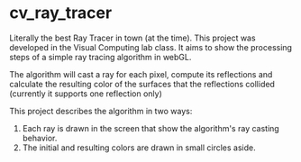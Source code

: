# cv_ray_tracer
Literally the best Ray Tracer in town (at the time).
This project was developed in the Visual Computing lab class. It aims to show the processing steps of a simple ray tracing algorithm in webGL. 

The algorithm will cast a ray for each pixel, compute its reflections and calculate the resulting color of the surfaces that the reflections collided (currently it supports one reflection only)

This project describes the algorithm in two ways:

1. Each ray is drawn in the screen that show the algorithm's ray casting behavior.
2. The initial and resulting colors are drawn in small circles aside.
